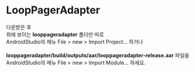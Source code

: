 LoopPagerAdapter
========

다운받은 후<br/>
위에 보이는 <b>looppageradapter</b> 폴더만 따로<br/>AndroidStudio의 메뉴 File > new > Import Project... 하거나<br/><br/>
<b>looppageradapter/build/outputs/aar/looppageradapter-release.aar</b> 파일을<br/>AndroidStudio의 메뉴 File > new > Import Module... 하세요.
